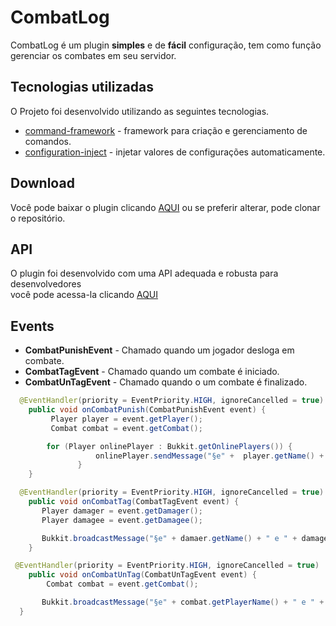 # CombatLog
CombatLog é um plugin <b>simples</b> e de <b>fácil</b> configuração, tem como função gerenciar os combates em seu servidor.

## Tecnologias utilizadas
O Projeto foi desenvolvido utilizando as seguintes tecnologias.

- [command-framework](https://github.com/SaiintBrisson/command-framework) - framework para criação e gerenciamento de comandos.
- [configuration-inject](https://github.com/knightzmc/pdm) - injetar valores de configurações automaticamente.

## Download
Você pode baixar o plugin clicando [AQUI](https://github.com/BADnotice/combat-log/releases) ou se preferir alterar, pode clonar o repositório.

## API
O plugin foi desenvolvido com uma API adequada e robusta para desenvolvedores <br>
você pode acessa-la clicando [AQUI](https://github.com/BADnotice/combat-log/blob/master/src/main/java/io/github/badnotice/combatlog/api/CombatLogAPI.java)

## Events
- <b>CombatPunishEvent</b> - Chamado quando um jogador desloga em combate.
- <b>CombatTagEvent</b> - Chamado quando um combate é iniciado.
- <b>CombatUnTagEvent</b> - Chamado quando o um combate é finalizado.
```java
  @EventHandler(priority = EventPriority.HIGH, ignoreCancelled = true)
    public void onCombatPunish(CombatPunishEvent event) {
         Player player = event.getPlayer();
         Combat combat = event.getCombat();

        for (Player onlinePlayer : Bukkit.getOnlinePlayers()) {
                   onlinePlayer.sendMessage("§e" +  player.getName() + " deslogou em combate, que feio");
               }
    }
```
```java
  @EventHandler(priority = EventPriority.HIGH, ignoreCancelled = true)
    public void onCombatTag(CombatTagEvent event) {
       Player damager = event.getDamager();
       Player damagee = event.getDamagee();

       Bukkit.broadcastMessage("§e" + damaer.getName() + " e " + damagee.getName() + " entraram em combate");
    }
```
```java
 @EventHandler(priority = EventPriority.HIGH, ignoreCancelled = true)
    public void onCombatUnTag(CombatUnTagEvent event) {
        Combat combat = event.getCombat();

       Bukkit.broadcastMessage("§e" + combat.getPlayerName() + " e " + getEnemyName() + " sairam do combate");
  }
